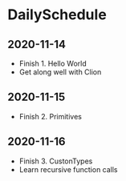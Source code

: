 # DailySchedule

## 2020-11-14

* Finish 1. Hello World
* Get along well with Clion

## 2020-11-15

* Finish 2. Primitives

## 2020-11-16

* Finish 3. CustonTypes
* Learn recursive function calls 